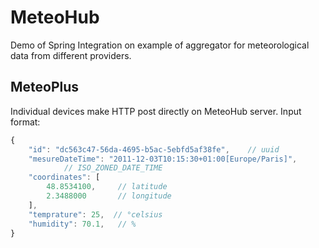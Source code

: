 # MeteoHub

Demo of Spring Integration on example of aggregator for meteorological data from
different providers.

## MeteoPlus

Individual devices make HTTP post directly on MeteoHub server.
Input format:
```javascript
{
    "id": "dc563c47-56da-4695-b5ac-5ebfd5af38fe",    // uuid
    "mesureDateTime": "2011-12-03T10:15:30+01:00[Europe/Paris]",
            // ISO_ZONED_DATE_TIME
    "coordinates": [
        48.8534100,     // latitude
        2.3488000       // longitude
    ],
    "temprature": 25,  // °celsius
    "humidity": 70.1,   // %
}
```